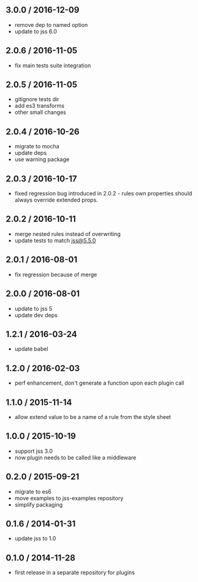 ## 3.0.0 / 2016-12-09

- remove dep to named option
- update to jss 6.0

## 2.0.6 / 2016-11-05

- fix main tests suite integration

## 2.0.5 / 2016-11-05

- gitignore tests dir
- add es3 transforms
- other small changes

## 2.0.4 / 2016-10-26

- migrate to mocha
- update deps
- use warning package

## 2.0.3 / 2016-10-17

- fixed regression bug introduced in 2.0.2 - rules own properties should always override extended props.

## 2.0.2 / 2016-10-11

- merge nested rules instead of overwriting
- update tests to match jss@5.5.0

## 2.0.1 / 2016-08-01

- fix regression because of merge

## 2.0.0 / 2016-08-01

- update to jss 5
- update dev deps

## 1.2.1 / 2016-03-24

- update babel

## 1.2.0 / 2016-02-03

- perf enhancement, don't generate a function upon each plugin call

## 1.1.0 / 2015-11-14

- allow extend value to be a name of a rule from the style sheet

## 1.0.0 / 2015-10-19

- support jss 3.0
- now plugin needs to be called like a middleware

## 0.2.0 / 2015-09-21

- migrate to es6
- move examples to jss-examples repository
- simplify packaging

## 0.1.6 / 2014-01-31

- update jss to 1.0

## 0.1.0 / 2014-11-28

- first release in a separate repository for plugins
